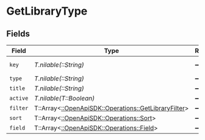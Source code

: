 # GetLibraryType


## Fields

| Field                                                                                               | Type                                                                                                | Required                                                                                            | Description                                                                                         | Example                                                                                             |
| --------------------------------------------------------------------------------------------------- | --------------------------------------------------------------------------------------------------- | --------------------------------------------------------------------------------------------------- | --------------------------------------------------------------------------------------------------- | --------------------------------------------------------------------------------------------------- |
| `key`                                                                                               | *T.nilable(::String)*                                                                               | :heavy_minus_sign:                                                                                  | N/A                                                                                                 | /library/sections/1/all?type=1                                                                      |
| `type`                                                                                              | *T.nilable(::String)*                                                                               | :heavy_minus_sign:                                                                                  | N/A                                                                                                 | movie                                                                                               |
| `title`                                                                                             | *T.nilable(::String)*                                                                               | :heavy_minus_sign:                                                                                  | N/A                                                                                                 | Movies                                                                                              |
| `active`                                                                                            | *T.nilable(T::Boolean)*                                                                             | :heavy_minus_sign:                                                                                  | N/A                                                                                                 | false                                                                                               |
| `filter`                                                                                            | T::Array<[::OpenApiSDK::Operations::GetLibraryFilter](../../models/operations/getlibraryfilter.md)> | :heavy_minus_sign:                                                                                  | N/A                                                                                                 |                                                                                                     |
| `sort`                                                                                              | T::Array<[::OpenApiSDK::Operations::Sort](../../models/operations/sort.md)>                         | :heavy_minus_sign:                                                                                  | N/A                                                                                                 |                                                                                                     |
| `field`                                                                                             | T::Array<[::OpenApiSDK::Operations::Field](../../models/operations/field.md)>                       | :heavy_minus_sign:                                                                                  | N/A                                                                                                 |                                                                                                     |